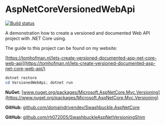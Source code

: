# AspNetCoreVersionedWebApi

[![Build status](https://ci.appveyor.com/api/projects/status/9i3n48g9b8jdqdju?svg=true)](https://ci.appveyor.com/project/PaddoSwam/aspnetcoreversionedwebapi)

A demonstration how to create a versioned and documented Web API project with .NET Core using.

The guide to this project can be found on my website:

[https://tomhofman.nl/lets-create-versioned-documented-asp-net-core-web-api](https://tomhofman.nl/lets-create-versioned-documented-asp-net-core-web-api/)

```powershell
dotnet restore
cd VersionedWebApi; dotnet run
```

**NuGet:** [www.nuget.org/packages/Microsoft.AspNetCore.Mvc.Versioning](https://www.nuget.org/packages/Microsoft.AspNetCore.Mvc.Versioning)

**GitHub:** [github.com/domaindrivendev/Swashbuckle.AspNetCore](https://github.com/domaindrivendev/Swashbuckle.AspNetCore)

**GitHub:** [github.com/rh072005/SwashbuckleAspNetVersioningShim](https://github.com/rh072005/SwashbuckleAspNetVersioningShim)
